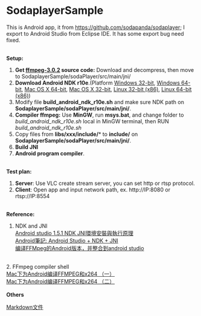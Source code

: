 # SodaplayerSample

This is Android app, it from https://github.com/sodapanda/sodaplayer; 
I export to Android Studio from Eclipse IDE.
It has some export bug need fixed.

<br>
<b>Setup:</b>

1. **Get <a href="https://www.ffmpeg.org/download.html">ffmpeg-3.0.2</a> source code:** Download and decompress, then move to SodaplayerSample/sodaPlayer/src/main/jni/
2. **Download Android NDK r10e**.(Platform 
<a href="http://dl.google.com/android/ndk/android-ndk-r10e-windows-x86.exe">Windows 32-bit</a>, 
<a href="http://dl.google.com/android/ndk/android-ndk-r10e-windows-x86_64.exe">Windows 64-bit</a>, 
<a href="http://dl.google.com/android/ndk/android-ndk-r10e-darwin-x86_64.bin">Mac OS X 64-bit</a>, 
<a href="http://dl.google.com/android/ndk/android-ndk-r10e-darwin-x86.bin">Mac OS X 32-bit</a>, 
<a href="http://dl.google.com/android/ndk/android-ndk-r10e-linux-x86.bin">Linux 32-bit (x86)</a>, 
<a href="http://dl.google.com/android/ndk/android-ndk-r10e-linux-x86_64.bin">Linux 64-bit (x86)</a>)
3. Modify file **build_android_ndk_r10e.sh** and make sure NDK path on **SodaplayerSample/sodaPlayer/src/main/jni/**.
4. **Compiler ffmpeg:** Use **MinGW**, run **msys.bat**, and change folder to *build_android_ndk_r10e.sh* local in MinGW terminal, then RUN *build_android_ndk_r10e.sh*
5. Copy files from **libs/xxx/include/*** to **include/** on **SodaplayerSample/sodaPlayer/src/main/jni/**.
6. **Build JNI**<br>
7. **Android program compiler**.

<br>
<b>Test plan:</b>

1. **Server**: Use VLC create stream server, you can set http or rtsp protocol.<br>
2. **Client**: Open app and input network path, ex. http://IP:8080 or rtsp://IP:8554

<br>
<b>Reference:</b>

1. NDK and JNI <br>
<a href="http://blog.xuite.net/lwchafter30/blog/373974237-Android+studio+1.5.1+NDK+JNI%E7%92%B0%E5%A2%83%E5%AE%89%E8%A3%9D%E8%88%87%E5%9F%B7%E8%A1%8C%E5%8E%9F%E7%90%86">Android studio 1.5.1 NDK JNI環境安裝與執行原理</a><br>
<a href="https://8085studio.wordpress.com/2015/04/25/android-studio-ndk-jni/">Android筆記: Android Studio + NDK + JNI</a><br>
<a href="http://blog.csdn.net/smallrainf/article/details/45132141">编译FFMpeg的Android版本，并整合到android studio</a><br>
<br>
2. FFmpeg compiler shell<br>
<a href="http://zheteng.me/android/2016/05/25/build-ffmpeg-for-android-with-x264/">Mac下为Android编译FFMPEG和x264 （一）</a><br>
<a href="http://zheteng.me/android/2016/05/26/build-ffmpeg-for-android-with-x2642/">Mac下为Android编译FFMPEG和x264 （二）</a><br>


<br>
<b>Others</b>

<a href="http://markdown.tw/">Markdown文件</a>



